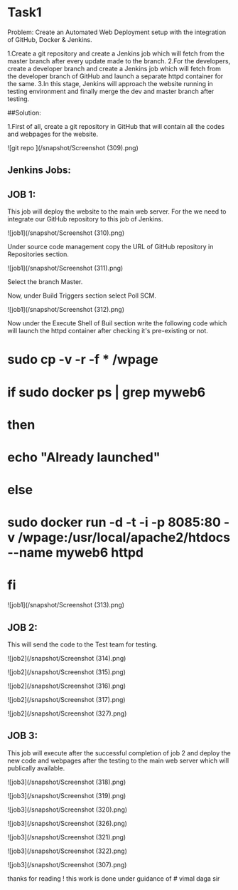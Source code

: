 # Task1 
Problem: Create an Automated Web Deployment setup with the integration of GitHub, Docker & Jenkins.

1.Create a git repository and create a Jenkins job which will fetch from the master branch after every update made to the branch.
2.For the developers, create a developer branch and create a Jenkins job which will fetch from the developer branch of GitHub and launch a separate httpd container for the same.
3.In this stage, Jenkins will approach the website running in testing environment and finally merge the dev and master branch after testing.

##Solution:

1.First of all, create a git repository in GitHub that will contain all the codes and webpages for the website.


![git repo ](/snapshot/Screenshot (309).png)

## Jenkins Jobs:
## JOB 1:
This job will deploy the website to the main web server. For the we need to integrate our GitHub repository to this job of Jenkins.


![job1](/snapshot/Screenshot (310).png)

Under source code management copy the URL of GitHub repository in Repositories section.

![job1](/snapshot/Screenshot (311).png)

Select the branch Master.

Now, under Build Triggers section select Poll SCM.

![job1](/snapshot/Screenshot (312).png)

Now under the Execute Shell of Buil section write the following code which will launch the httpd container after checking it's pre-existing or not.

# sudo cp -v -r -f * /wpage

# if sudo docker ps | grep myweb6

# then

# echo "Already launched"

# else

# sudo docker run -d -t -i -p 8085:80 -v /wpage:/usr/local/apache2/htdocs --name myweb6 httpd

# fi

![job1](/snapshot/Screenshot (313).png)

## JOB 2:
This will send the code to the Test team for testing.

![job2](/snapshot/Screenshot (314).png)

![job2](/snapshot/Screenshot (315).png)

![job2](/snapshot/Screenshot (316).png)

![job2](/snapshot/Screenshot (317).png)

![job2](/snapshot/Screenshot (327).png)


## JOB 3:
This job will execute after the successful completion of job 2 and deploy the new code and webpages after the testing to the main web server which will publically available.

![job3](/snapshot/Screenshot (318).png)

![job3](/snapshot/Screenshot (319).png)

![job3](/snapshot/Screenshot (320).png)

![job3](/snapshot/Screenshot (326).png)

![job3](/snapshot/Screenshot (321).png)

![job3](/snapshot/Screenshot (322).png)

![job3](/snapshot/Screenshot (307).png)

thanks for reading !
this work is done under guidance of # vimal daga sir 
